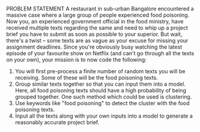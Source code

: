 PROBLEM STATEMENT
A restaurant in sub-urban Bangalore encountered a massive case where a large group of people experienced food poisoning. Now you, an experienced government official in the food ministry, 
have received multiple texts regarding the same and need to whip up a project brief you have to submit as soon as possible to your superior. But wait, there's a twist – some texts are as 
vague as your excuse for missing your assignment deadlines. Since you're obviously busy watching the latest episode of your favourite show on Netflix (and can't go through all the texts on 
your own), your mission is to now code the following:

1. You will first pre-process a finite number of random texts you will be receiving. Some of these will be the food poisoning texts.
2. Group similar texts together so that you can input them into a model. Here, all food poisoning texts should have a high probability of being grouped together. One such method which could
   be used is clustering.
3. Use keywords like "food poisoning" to detect the cluster with the food poisoning texts.
4. Input all the texts along with your own inputs into a model to generate a reasonably accurate project brief.
